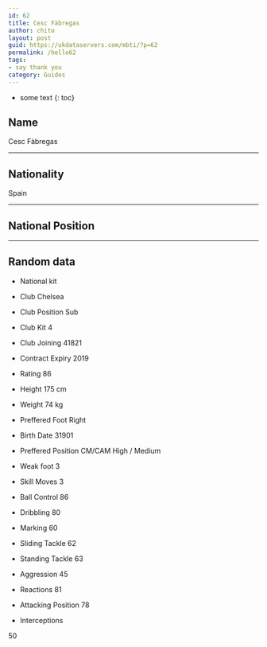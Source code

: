 ```yaml
---
id: 62
title: Cesc Fàbregas
author: chito
layout: post
guid: https://ukdataservers.com/mbti/?p=62
permalink: /hello62
tags:
- say thank you
category: Guides
---
```


* some text
{: toc}


## Name  
Cesc Fàbregas 

* * *

## Nationality  
Spain 

* * *

## National Position 

* * *

## Random data 

  * National kit 
  * Club 
Chelsea 

  * Club Position 
Sub 

  * Club Kit 
4 

  * Club Joining 
41821 

  * Contract Expiry 
2019 

  * Rating 
86 

  * Height 
175 cm 

  * Weight 
74 kg 

  * Preffered Foot 
Right 

  * Birth Date 
31901 

  * Preffered Position 
CM/CAM High / Medium 

  * Weak foot 
3 

  * Skill Moves 
3 

  * Ball Control 
86 

  * Dribbling 
80 

  * Marking 
60 

  * Sliding Tackle 
62 

  * Standing Tackle 
63 

  * Aggression 
45 

  * Reactions 
81 

  * Attacking Position 
78 

  * Interceptions 

50